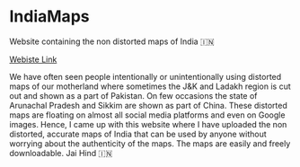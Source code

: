 # IndiaMaps
Website containing the non distorted maps of India 🇮🇳

[Webiste Link](https://vishalsingh17.github.io/IndiaMaps/)

We have often seen people intentionally or unintentionally using distorted maps of our motherland where sometimes the J&K and Ladakh region is cut out and shown as a part of Pakistan. On few occasions the state of Arunachal Pradesh and Sikkim are shown as part of China. 
These distorted maps are floating on almost all social media platforms and even on Google images. Hence, I came up with this website where I have uploaded the non distorted, accurate maps of India that can be used by anyone without worrying about the authenticity of the maps.
The maps are easily and freely downloadable.
Jai Hind 🇮🇳
